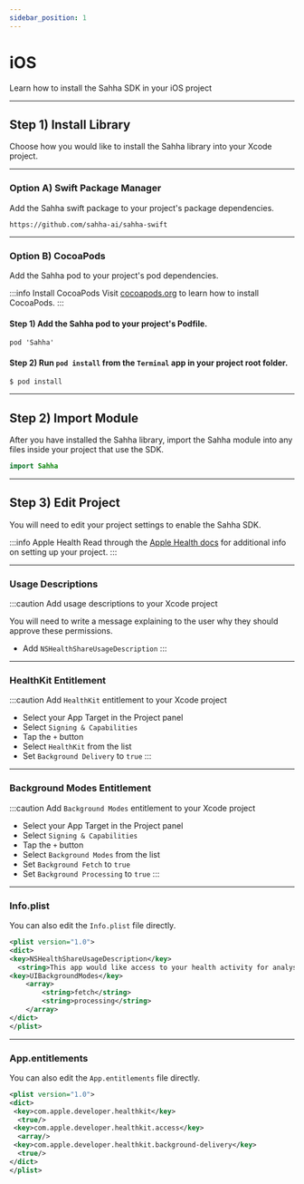 ```yaml
---
sidebar_position: 1
---
```


# iOS

Learn how to install the Sahha SDK in your iOS project

---

## Step 1) Install Library

Choose how you would like to install the Sahha library into your Xcode project.

---


### Option A) Swift Package Manager

Add the Sahha swift package to your project's package dependencies.

```text title="Swift Package Manager"
https://github.com/sahha-ai/sahha-swift
```

---

### Option B) CocoaPods

Add the Sahha pod to your project's pod dependencies.

:::info Install CocoaPods
Visit <a href="https://cocoapods.org/https://cocoapods.org/" target="_blank">cocoapods.org</a> to learn how to install CocoaPods.
:::

#### Step 1) Add the Sahha pod to your project's Podfile.

```text title="Podfile"
pod 'Sahha'
```

#### Step 2) Run `pod install` from the `Terminal` app in your project root folder.

```text title="Terminal"
$ pod install
```

***

## Step 2) Import Module

After you have installed the Sahha library, import the Sahha module into any files inside your project that use the SDK.

```swift title="MyApp.swift"
import Sahha
```

***

## Step 3) Edit Project

You will need to edit your project settings to enable the Sahha SDK.

:::info Apple Health
Read through the [Apple Health docs](../apple-health.md) for additional info on setting up your project.
:::

***

### Usage Descriptions

:::caution Add usage descriptions to your Xcode project

You will need to write a message explaining to the user why they should approve these permissions.

- Add `NSHealthShareUsageDescription`
:::

***

### HealthKit Entitlement

:::caution Add `HealthKit` entitlement to your Xcode project

- Select your App Target in the Project panel
- Select `Signing & Capabilities`
- Tap the `+` button
- Select `HealthKit` from the list
- Set `Background Delivery` to `true`
:::

***

### Background Modes Entitlement

:::caution Add `Background Modes` entitlement to your Xcode project

- Select your App Target in the Project panel
- Select `Signing & Capabilities`
- Tap the `+` button
- Select `Background Modes` from the list
- Set `Background Fetch` to `true`
- Set `Background Processing` to `true`
:::

***

### Info.plist

You can also edit the `Info.plist` file directly.

```xml title="Info.plist"
<plist version="1.0">
<dict>
<key>NSHealthShareUsageDescription</key>
  <string>This app would like access to your health activity for analysis.</string>
<key>UIBackgroundModes</key>
	<array>
		<string>fetch</string>
		<string>processing</string>
	</array>
</dict>
</plist>
```

***

### App.entitlements

You can also edit the `App.entitlements` file directly.

```xml title="App.entitlements"
<plist version="1.0">
<dict>
 <key>com.apple.developer.healthkit</key>
  <true/>
 <key>com.apple.developer.healthkit.access</key>
  <array/>
 <key>com.apple.developer.healthkit.background-delivery</key>
  <true/>
</dict>
</plist>
```